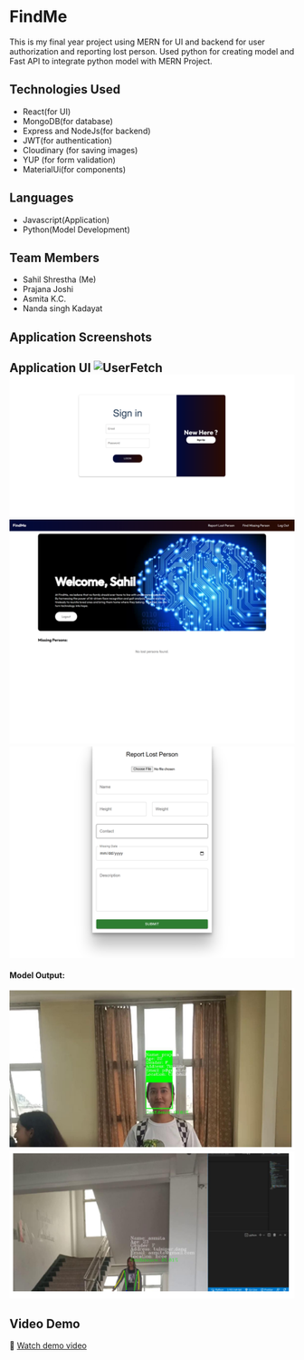 # FindMe

This is my final year project using MERN for UI and backend for user authorization and reporting lost person.
Used python for creating model and Fast API to integrate python model with MERN Project.

## Technologies Used

- React(for UI)
- MongoDB(for database)
- Express and NodeJs(for backend)
- JWT(for authentication)
- Cloudinary (for saving images)
- YUP (for form validation)
- MaterialUi(for components)

## Languages

- Javascript(Application)
- Python(Model Development)

## Team Members

- Sahil Shrestha (Me)
- Prajana Joshi
- Asmita K.C.
- Nanda singh Kadayat

## Application Screenshots

**Application UI**
![UserFetch](./images/main.png)
![UserFetch](./images/login.png)
![UserFetch](./images/home.png)
![UserFetch](./images/report.png)
---
**Model Output:**

![UserFetch](./images/face.png)
![UserFetch](./images/gait.png)

## Video Demo

🎥 [Watch demo video](https://youtu.be/wYAmIwRiCGg)
